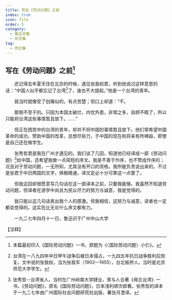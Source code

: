 ```yaml
---
title: 写在《劳动问题》之前
index: true
icon: file
order: 5
category:
  - 鲁迅文集
  - 杂文集
tag:  
  - 而已集
---
```


## 写在《劳动问题》之前[^①]

　　还记得去年夏天住在北京的时候，遇见张我权君，听到他说过这样意思的话：“中国人似乎都忘记了台湾[^②]了，谁也不大提起。”他是一个台湾的青年。

　　我当时就像受了创痛似的，有点苦楚；但口上却道：“不。

　　那倒不至于的。只因为本国太破烂，内忧外患，非常之多，自顾不暇了，所以只能将台湾这些事情暂且放下。……”

　　但正在困苦中的台湾的青年，却并不将中国的事情暂且放下。他们常希望中国革命的成功，赞助中国的改革，总想尽些力，于中国的现在和将来有所裨益，即使是自己还在做学生。

　　张秀哲君是我在广州才遇见的。我们谈了几回，知道他已经译成一部《劳动问题》[^③]给中国，还希望我做一点简短的序文。我是不善于作序，也不赞成作序的；况且对于劳动问题，一无所知，尤其没有开口的资格。我所能负责说出来的，不过是张君于中日两国的文字，俱极精通，译文定必十分可靠这一点罢了。

　　但我这回却很愿意写几句话在这一部译本之前，只要我能够。我虽然不知道劳动问题，但译者在游学中尚且为民众尽力的努力与诚意，我是觉得的。

　　我只能以这几句话表出我个人的感激。但我相信，这努力与诚意，读者也一定都会觉得的。这实在比无论什么序文都有力。

　　一九二七年四月十一日，鲁迅识于广州中山大学

【注释】

[^①]:本篇最初印入《国际劳动问题》一书，原题为《〈国际劳动问题〉小引》。

[^②]:台湾在一八九四年中日甲午战争后被日本侵占，一九四五年抗日战争胜利后恢复。文中说的张我权，当为张我军（1902—1955），台北板桥人。当时是北京师范大学学生。

[^③]:张秀哲--台湾省人。当时在广州岭南大学肄业，曾与人合著《毋忘台湾》一书。《劳动问题》，原名《国际劳动问题》，日本浅利顺次郎著。张秀哲的译本于一九二七年由广州国际社会问题研究社出版，署张月澄译。

